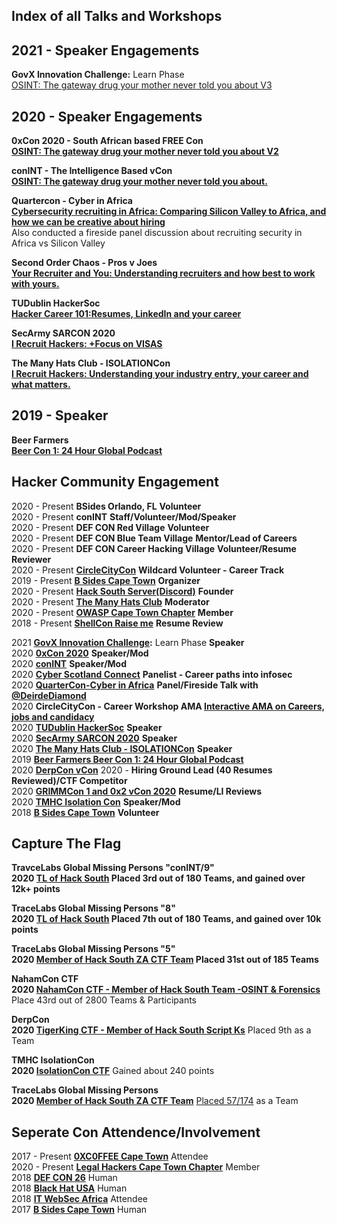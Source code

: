## Index of all Talks and Workshops


## 2021 - Speaker Engagements  

**GovX Innovation Challenge:** Learn Phase  
[OSINT: The gateway drug your mother never told you about V3](https://www.govxinnovationchallenge.com/learn)
## 2020 - Speaker Engagements

**0xCon 2020 - South African based FREE Con  
[OSINT: The gateway drug your mother never told you about V2](https://www.youtube.com/watch?v=zYe--kUG_6w&list=PL1_hMlSbnZMRX6FwA2GulSlUFiDoKLomV&index=3&ab_channel=0XC0FFEEJHB)**  

**conINT - The Intelligence Based vCon  
[OSINT: The gateway drug your mother never told you about.](https://www.youtube.com/watch?v=Kl5Ivl0dQZo&t=120s&ab_channel=conINT)**  


**Quartercon - Cyber in Africa  
[Cybersecurity recruiting in Africa: Comparing Silicon Valley to Africa, and how we can be creative about hiring](https://www.youtube.com/watch?v=khxKHnW2Ok4&ab_channel=CyberInAfricaTV)**   
Also conducted a fireside panel discussion about recruiting security in Africa vs Silicon Valley  

**Second Order Chaos - Pros v Joes  
[Your Recruiter and You: Understanding recruiters and how best to work with yours.](https://github.com/AngusRed/Security-Community-Involvement/tree/master/2nd%20Order%20Chaos_Pros%20vs%20Joes)**     

**TUDublin HackerSoc  
[Hacker Career 101:Resumes, LinkedIn and your career](https://github.com/AngusRed/Security-Community-Involvement/tree/master/TUDublin%20HackSoc)**  

**SecArmy SARCON 2020  
[I Recruit Hackers: +Focus on VISAS](https://youtu.be/sYLHM-86gGw?t=10963)**  

**The Many Hats Club - ISOLATIONCon  
[I Recruit Hackers: Understanding your industry entry, your career and what matters.](https://github.com/AngusRed/Talks/tree/master/TMHC%20ISOLATIONCon)**  

## 2019 - Speaker 
**Beer Farmers  
[Beer Con 1: 24 Hour Global Podcast](https://github.com/AngusRed/Talks/tree/master/BeerCon%201%202019)**   

## Hacker Community Engagement  

2020 - Present  **BSides Orlando, FL** **Volunteer**  
2020 - Present **conINT** **Staff/Volunteer/Mod/Speaker**  
2020 - Present **DEF CON Red Village** **Volunteer**  
2020 - Present **DEF CON Blue Team Village**  **Mentor/Lead of Careers**  
2020 - Present **DEF CON Career Hacking Village** **Volunteer/Resume Reviewer**  
2020 - Present  **[CircleCityCon](https://circlecitycon.com/)**  **Wildcard Volunteer - Career Track**  
2019 - Present  **[B Sides Cape Town](https://bsidescapetown.co.za/staff/)**      **Organizer**   
2020 - Present  **[Hack South Server(Discord)](https://discord.gg/wgWVpXw)**   **Founder**  
2020 - Present  **[The Many Hats Club](https://themanyhats.club/)**           **Moderator**   
2020 - Present  **[OWASP Cape Town Chapter](https://owasp.org/www-chapter-cape-town/)**      **Member**   
2018 - Present  **[ShellCon Raise me](https://shellcon.io/raiseme/)**            **Resume Review**      

2021  **[GovX Innovation Challenge](https://www.govxinnovationchallenge.com/learn):** Learn Phase   **Speaker**   
2020  **[0xCon 2020](https://www.youtube.com/watch?v=zYe--kUG_6w&list=PL1_hMlSbnZMRX6FwA2GulSlUFiDoKLomV&index=3&ab_channel=0XC0FFEEJHB)**    **Speaker/Mod**    
2020  **[conINT](https://www.youtube.com/watch?v=Kl5Ivl0dQZo&t=120s&ab_channel=conINT)**    **Speaker/Mod**        
2020  **[Cyber Scotland Connect](https://www.youtube.com/watch?v=asAxcHzrBS8&ab_channel=CyberScotlandConnect)**  **Panelist - Career paths into infosec**  
2020  **[QuarterCon-Cyber in Africa](https://twitter.com/CyberInAfrica)** **Panel/Fireside Talk with [@DeirdeDiamond](https://twitter.com/DeidreDiamond)**    
2020  **CircleCityCon - Career Workshop AMA [Interactive AMA on Careers, jobs and candidacy](https://circlecitycon.com/)**    
2020  **[TUDublin HackerSoc](http://hackersoc.com/)**   **Speaker**  
2020  **[SecArmy SARCON 2020](https://community.secarmy.org/sarcon/)**   **Speaker**  
2020  **[The Many Hats Club - ISOLATIONCon](https://github.com/AngusRed/Talks/tree/master/TMHC%20ISOLATIONCon)**  **Speaker**    
2019  **[Beer Farmers Beer Con 1: 24 Hour Global Podcast](https://github.com/AngusRed/Talks/tree/master/BeerCon%201%202019)**   
2020  **[DerpCon vCon](https://twitter.com/DerpConInfosec/status/1255917412743933952?s=20)**  2020  - **Hiring Ground Lead (40 Resumes Reviewed)/CTF Competitor**  
2020  **[GRIMMCon 1 and 0x2 vCon 2020](https://www.grimm-co.com/grimmcon)** **Resume/LI Reviews**  
2020  **[TMHC Isolation Con](https://themanyhats.club/the-many-hats-club-presents-isolationcon/)**    **Speaker/Mod**  
2018  **[B Sides Cape Town](https://bsidescapetown.co.za/past_events/)**           **Volunteer**    


## Capture The Flag  

**TravceLabs Global Missing Persons  "conINT/9"    
2020 [TL of Hack South](https://www.hacksouth.africa) Placed 3rd out of 180 Teams, and gained over 12k+ points**  

**TraceLabs Global Missing Persons "8"       
2020 [TL of Hack South](https://www.hacksouth.africa) Placed 7th out of 180 Teams, and gained over 10k points**  

**TraceLabs Global Missing Persons  "5"    
2020 [Member of Hack South ZA CTF Team]() Placed 31st out of 185 Teams**  

**NahamCon CTF  
2020  [NahamCon CTF - Member of Hack South Team -OSINT & Forensics](https://twitter.com/hack_south/status/1271927526831656962?s=20)** Place 43rd out of 2800 Teams & Participants  

**DerpCon  
2020  [TigerKing CTF - Member of Hack South Script Ks](https://twitter.com/hack_south/status/1256404264118816769?s=20)** Placed 9th as a Team  

**TMHC IsolationCon  
2020 [IsolationCon CTF](https://ittakesahuman.com/lp/isolationconctf.html)** Gained about 240 points  

**TraceLabs Global Missing Persons  
2020  [Member of Hack South ZA CTF Team](https://twitter.com/hack_south/status/1249209356773720066?s=20)**  [Placed 57/174](https://imgur.com/szeXOZ7) as a Team  

## Seperate Con Attendence/Involvement

2017 - Present  **[0XC0FFEE Cape Town](https://0xc0ffee-cpt.co.za/)**  Attendee    
2020 - Present  **[Legal Hackers Cape Town Chapter](https://www.meetup.com/cptlegalhackers/)**  Member   
2018  **[DEF CON 26](https://defcon.org/html/defcon-26/dc-26-index.html)**  Human  
2018  **[Black Hat USA](https://www.blackhat.com/us-20/)**  Human  
2018  **[IT WebSec Africa](https://v2.itweb.co.za/event/itweb/security-summit-2020/)**  Attendee  
2017  **[B Sides Cape Town](https://bsidescapetown.co.za/)**  Human  


